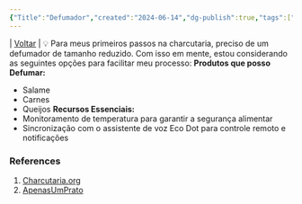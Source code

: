 ```yaml
---
{"Title":"Defumador","created":"2024-06-14","dg-publish":true,"tags":["pessoal/quaseumdev"],"permalink":"/1-minha-vida/defumador/","dgPassFrontmatter":true}
---
```


| [Voltar](index) |
💡 Para meus primeiros passos na charcutaria, preciso de um defumador de tamanho reduzido. Com isso em mente, estou considerando as seguintes opções para facilitar meu processo:
**Produtos que posso Defumar:**
* Salame
* Carnes
* Queijos
**Recursos Essenciais:**
* Monitoramento de temperatura para garantir a segurança alimentar
* Sincronização com o assistente de voz Eco Dot para controle remoto e notificações
### References
1. [Charcutaria.org](https://charcutaria.org/)
2. [ApenasUmPrato](https://apenasumprato.rf.gd/areas_da_gastronomia/charcuterie/)
